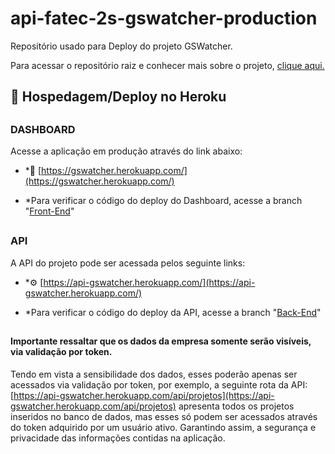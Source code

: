 # api-fatec-2s-gswatcher-production

Repositório usado para Deploy do projeto GSWatcher.

Para acessar o repositório raiz e conhecer mais sobre o projeto, [clique aqui.](https://github.com/vinicius-hso/api-fatec-2s-gswatcher)

## 
## 

## 🏢 Hospedagem/Deploy no Heroku
## 

### DASHBOARD

Acesse a aplicação em produção através do link abaixo:

* *🔗 [https://gswatcher.herokuapp.com/](https://gswatcher.herokuapp.com/)

* *Para verificar o código do deploy do Dashboard, acesse a branch "[Front-End](https://github.com/HarielThums/api-fatec-2s-gswatcher-production/tree/Front-End)"

##  

### API

A API do projeto pode ser acessada pelos seguinte links:

* *⚙️ [https://api-gswatcher.herokuapp.com/](https://api-gswatcher.herokuapp.com/)

* *Para verificar o código do deploy da API, acesse a branch "[Back-End](https://github.com/HarielThums/api-fatec-2s-gswatcher-production/tree/Back-End)"

## 

#### Importante ressaltar que os dados da empresa somente serão visíveis, via validação por token.

Tendo em vista a sensibilidade dos dados, esses poderão apenas ser acessados via validação por token, por exemplo, a seguinte rota da API:
[https://api-gswatcher.herokuapp.com/api/projetos](https://api-gswatcher.herokuapp.com/api/projetos)
apresenta todos os projetos inseridos no banco de dados, mas esses só podem ser acessados através do token adquirido por um usuário ativo.
Garantindo assim, a segurança e privacidade das informações contidas na aplicação.



